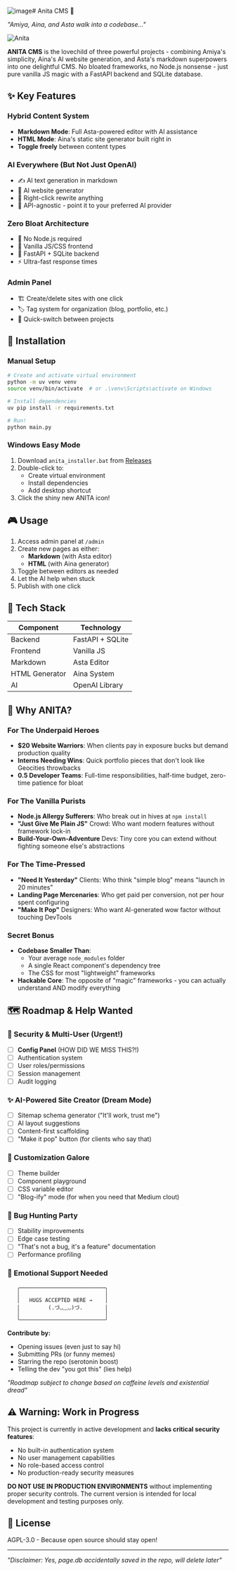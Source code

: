 ![image](https://github.com/user-attachments/assets/8c1de477-b76f-4068-be5f-8f8d3a6363d7)# Anita CMS 🎀

*"Amiya, Aina, and Asta walk into a codebase..."*

![Anita](https://github.com/user-attachments/assets/988871b4-9726-46e5-a72b-ebe551ad70f3)


**ANITA CMS** is the lovechild of three powerful projects - combining Amiya's simplicity, Aina's AI website generation, and Asta's markdown superpowers into one delightful CMS. No bloated frameworks, no Node.js nonsense - just pure vanilla JS magic with a FastAPI backend and SQLite database.

## ✨ Key Features

### Hybrid Content System
- **Markdown Mode**: Full Asta-powered editor with AI assistance
- **HTML Mode**: Aina's static site generator built right in
- **Toggle freely** between content types


### AI Everywhere (But Not Just OpenAI)
- ✍️ AI text generation in markdown 
- 🎨 AI website generator 
- 🔄 Right-click rewrite anything 
- 🔌 API-agnostic - point it to your preferred AI provider


### Zero Bloat Architecture
- 🚫 No Node.js required
- 🍦 Vanilla JS/CSS frontend
- 🐍 FastAPI + SQLite backend
- ⚡ Ultra-fast response times


### Admin Panel
- 🏗️ Create/delete sites with one click
- 🏷️ Tag system for organization (blog, portfolio, etc.)
- 🔄 Quick-switch between projects


## 🚀 Installation

### Manual Setup
```bash
# Create and activate virtual environment
python -m uv venv venv
source venv/bin/activate  # or .\venv\Scripts\activate on Windows

# Install dependencies
uv pip install -r requirements.txt

# Run!
python main.py
```

### Windows Easy Mode
1. Download `anita_installer.bat` from [Releases](https://github.com/your-repo/releases)
2. Double-click to:
   - Create virtual environment
   - Install dependencies
   - Add desktop shortcut
3. Click the shiny new ANITA icon!

## 🎮 Usage

1. Access admin panel at `/admin`
2. Create new pages as either:
   - **Markdown** (with Asta editor)
   - **HTML** (with Aina generator)
3. Toggle between editors as needed
4. Let the AI help when stuck
5. Publish with one click

## 🧩 Tech Stack

| Component       | Technology          |
|-----------------|---------------------|
| Backend         | FastAPI + SQLite    |
| Frontend        | Vanilla JS          |
| Markdown        | Asta Editor         |
| HTML Generator  | Aina System         |
| AI              | OpenAI Library      |


## 🌈 Why ANITA?

### For The Underpaid Heroes
- **$20 Website Warriors**: When clients pay in exposure bucks but demand production quality
- **Interns Needing Wins**: Quick portfolio pieces that don't look like Geocities throwbacks
- **0.5 Developer Teams**: Full-time responsibilities, half-time budget, zero-time patience for bloat

### For The Vanilla Purists
- **Node.js Allergy Sufferers**: Who break out in hives at `npm install`
- **"Just Give Me Plain JS"** Crowd: Who want modern features without framework lock-in
- **Build-Your-Own-Adventure** Devs: Tiny core you can extend without fighting someone else's abstractions

### For The Time-Pressed
- **"Need It Yesterday"** Clients: Who think "simple blog" means "launch in 20 minutes"
- **Landing Page Mercenaries**: Who get paid per conversion, not per hour spent configuring
- **"Make It Pop"** Designers: Who want AI-generated wow factor without touching DevTools

### Secret Bonus
- **Codebase Smaller Than**:
  - Your average `node_modules` folder
  - A single React component's dependency tree  
  - The CSS for most "lightweight" frameworks
- **Hackable Core**: The opposite of "magic" frameworks - you can actually understand AND modify everything


## 🗺️ Roadmap & Help Wanted

### 🔐 Security & Multi-User (Urgent!)
- [ ] **Config Panel** (HOW DID WE MISS THIS?!)
- [ ] Authentication system
- [ ] User roles/permissions
- [ ] Session management
- [ ] Audit logging

### ✨ AI-Powered Site Creator (Dream Mode)
- [ ] Sitemap schema generator ("It'll work, trust me")
- [ ] AI layout suggestions
- [ ] Content-first scaffolding
- [ ] "Make it pop" button (for clients who say that)

### 🎨 Customization Galore
- [ ] Theme builder
- [ ] Component playground
- [ ] CSS variable editor
- [ ] "Blog-ify" mode (for when you need that Medium clout)

### 🐛 Bug Hunting Party
- [ ] Stability improvements
- [ ] Edge case testing
- [ ] "That's not a bug, it's a feature" documentation
- [ ] Performance profiling

### 🤗 Emotional Support Needed
```text
   ╭───────────────────────────╮
   │                           │
   │   HUGS ACCEPTED HERE →    │
   │         (.づ◡﹏◡)づ.       │
   │                           │
   ╰───────────────────────────╯
```
**Contribute by:**
- Opening issues (even just to say hi)
- Submitting PRs (or funny memes)
- Starring the repo (serotonin boost)
- Telling the dev "you got this" (lies help)

*"Roadmap subject to change based on caffeine levels and existential dread"*

## ⚠️ Warning: Work in Progress

This project is currently in active development and **lacks critical security features**:
- No built-in authentication system
- No user management capabilities  
- No role-based access control
- No production-ready security measures

**DO NOT USE IN PRODUCTION ENVIRONMENTS** without implementing proper security controls. The current version is intended for local development and testing purposes only.


## 📜 License

AGPL-3.0 - Because open source should stay open!

---

*"Disclaimer: Yes, page.db accidentally saved in the repo, will delete later"*
